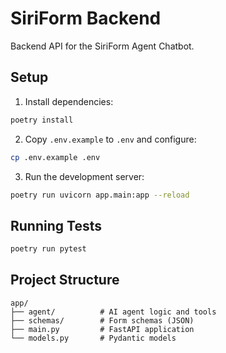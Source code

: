 # SiriForm Backend

Backend API for the SiriForm Agent Chatbot.

## Setup

1. Install dependencies:
```bash
poetry install
```

2. Copy `.env.example` to `.env` and configure:
```bash
cp .env.example .env
```

3. Run the development server:
```bash
poetry run uvicorn app.main:app --reload
```

## Running Tests

```bash
poetry run pytest
```

## Project Structure

```
app/
├── agent/          # AI agent logic and tools
├── schemas/        # Form schemas (JSON)
├── main.py         # FastAPI application
└── models.py       # Pydantic models
```

